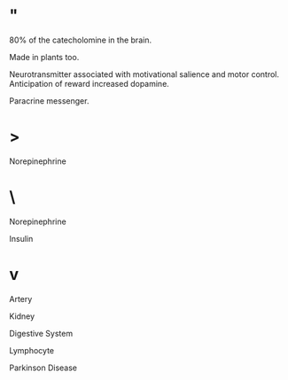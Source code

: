 # "

80% of the catecholomine in the brain. 

Made in plants too.

Neurotransmitter associated with motivational salience and motor control.
Anticipation of reward increased dopamine.

Paracrine messenger.

# >

Norepinephrine

# \

Norepinephrine

Insulin

# v

Artery

Kidney

Digestive System

Lymphocyte

Parkinson Disease
